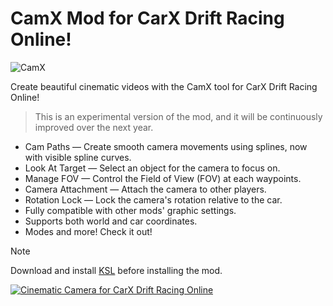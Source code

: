 # CamX Mod for CarX Drift Racing Online!
![CamX](https://github.com/user-attachments/assets/d67d4397-85e5-4327-8d0f-64b445f089a7)

Create beautiful cinematic videos with the CamX tool for CarX Drift Racing Online!
>This is an experimental version of the mod, and it will be continuously improved over the next year.

* Cam Paths — Create smooth camera movements using splines, now with visible spline curves.
* Look At Target — Select an object for the camera to focus on.
* Manage FOV — Control the Field of View (FOV) at each waypoints.
* Camera Attachment — Attach the camera to other players.
* Rotation Lock — Lock the camera's rotation relative to the car.
* Fully compatible with other mods' graphic settings.
* Supports both world and car coordinates.
* Modes and more! Check it out!

> [!NOTE]
> Download and install [KSL](https://github.com/trbflxr/ksl) before installing the mod.

[![Cinematic Camera for CarX Drift Racing Online](https://i.ytimg.com/vi/Tt_JGsmmpwk/hqdefault.jpg)](https://www.youtube.com/watch?v=Tt_JGsmmpwk)
